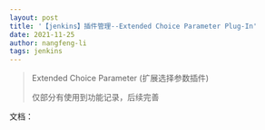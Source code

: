 ```yaml
---
layout: post 
title: '【jenkins】插件管理--Extended Choice Parameter Plug-In' 
date: 2021-11-25
author: nangfeng-li 
tags: jenkins
---
```


> Extended Choice Parameter (扩展选择参数插件)
>
> 仅部分有使用到功能记录，后续完善


文档：

